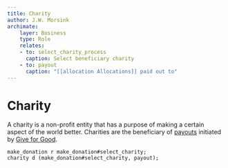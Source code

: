 ```yaml
---
title: Charity
author: J.W. Morsink
archimate:
    layer: Business
    type: Role
    relates:
    - to: select_charity_process
      caption: Select beneficiary charity
    - to: payout
      caption: "[[allocation Allocations]] paid out to"
---
```

# Charity

A charity is a non-profit entity that has a purpose of making a certain aspect of the world better.
Charities are the beneficiary of [payouts](./payout) initiated by [Give for Good](./index).

```arch(plantuml)
make_donation r make_donation#select_charity;
charity d (make_donation#select_charity, payout);
```

